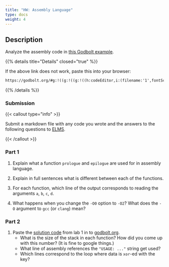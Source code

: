 ```yaml
---
title: "HW: Assembly Language"
type: docs
weight: 4
---
```


## Description

Analyze the assembly code in
[this Godbolt example](https://godbolt.org/z/YhxW1MEon).

{{% details title="Details" closed="true" %}}

If the above link does not work, paste this into your browser:

```txt
https://godbolt.org/#g:!((g:!((g:!((h:codeEditor,i:(filename:'1',fontScale:14,fontUsePx:'0',j:1,lang:___c,selection:(endColumn:2,endLineNumber:22,positionColumn:2,positionLineNumber:22,selectionStartColumn:2,selectionStartLineNumber:22,startColumn:2,startLineNumber:22),source:'__attribute__((stdcall))%0Aint+sum_stdcall(int+a,+int+b,+int+c,+int+d)+%7B%0A++++return+a+%2B+b+%2B+c+%2B+d%3B%0A%7D%0A%0A__attribute__((cdecl))%0Aint+sum_cdecl(int+a,+int+b,+int+c,+int+d)+%7B%0A++++return+a+%2B+b+%2B+c+%2B+d%3B%0A%7D%0A%0A__attribute__((fastcall))%0Aint+sum_fastcall(int+a,+int+b,+int+c,+int+d)+%7B%0A++++return+a+%2B+b+%2B+c+%2B+d%3B%0A%7D%0A%0Aint+line()+%7B%0A++++int+x+%3D+sum_stdcall(1,+2,+3,+4)%3B%0A++++int+y+%3D+sum_cdecl(5,+6,+7,+8)%3B%0A++++int+z+%3D+sum_fastcall(1,+3,+5,+7)%3B%0A%0A++++return+x+*+y+*+z%3B%0A%7D'),l:'5',n:'1',o:'C+source+%231',t:'0')),k:50,l:'4',n:'0',o:'',s:0,t:'0'),(g:!((h:compiler,i:(compiler:cg142,filters:(b:'0',binary:'1',binaryObject:'1',commentOnly:'0',debugCalls:'1',demangle:'0',directives:'0',execute:'1',intel:'1',libraryCode:'0',trim:'1',verboseDemangling:'0'),flagsViewOpen:'1',fontScale:14,fontUsePx:'0',j:1,lang:___c,libs:!(),options:'-m32+-O0',overrides:!(),selection:(endColumn:31,endLineNumber:36,positionColumn:31,positionLineNumber:36,selectionStartColumn:31,selectionStartLineNumber:36,startColumn:31,startLineNumber:36),source:1),l:'5',n:'0',o:'+x86-64+gcc+14.2+(Editor+%231)',t:'0')),k:50,l:'4',n:'0',o:'',s:0,t:'0')),l:'2',n:'0',o:'',t:'0')),version:4
```

{{% /details %}}

### Submission

{{< callout type="info" >}}

Submit a markdown file with any code you wrote and the answers to the following
questions to [ELMS](https://umd.instructure.com/courses/1374508/assignments).

{{< /callout >}}

### Part 1

1. Explain what a function `prologue` and `epilogue` are used for in assembly
   language.

1. Explain in full sentences what is different between each of the functions.

1. For each function, which line of the output corresponds to reading the
   arguments `a`, `b`, `c`, `d`.

1. What happens when you change the `-O0` option to `-O2`? What does the `-O`
   argument to `gcc` (or `clang`) mean?

### Part 2

1. Paste the
   [solution code](https://umd.instructure.com/files/79647538/download?download_frd=1)
   from lab 1 in to [godbolt.org](https://www.godbolt.org).
   - What is the size of the stack in each function? How did you come up with
     this number? (It is fine to google things.)
   - What line of assembly references the `"USAGE: ..."` string get used?
   - Which lines correspond to the loop where data is `xor`-ed with the key?
